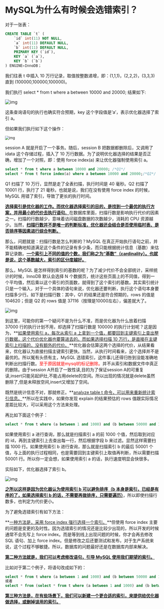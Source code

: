 # MySQL为什么有时候会选错索引？

对于一张表：

```sql
CREATE TABLE `t` (
    `id` int(11) NOT NULL,
    `a` int(11) DEFAULT NULL,
    `b` int(11) DEFAULT NULL,
    PRIMARY KEY (`id`),
    KEY `a` (`a`),
    KEY `b` (`b`)
) ENGINE=InnoDB；
```

我们往表 t 中插入 10 万行记录，取值按整数递增，即：(1,1,1)，(2,2,2)，(3,3,3) 直到 (100000,100000,100000)。

我们执行 select * from t where a between 10000 and 20000; 结果如下:

![img](E:\学习笔记\mysql\杂技\images\2cfce769551c6eac9bfbee0563d48fe3.png)

这条查询语句的执行也确实符合预期，key 这个字段值是’a’，表示优化器选择了索引 a。



但如果我们执行如下这个操作：

<img src="E:\学习笔记\mysql\杂技\images\1e5ba1c2934d3b2c0d96b210a27e1a1e.png" alt="img" style="zoom:80%;" />

session A 就是开启了一个事务。随后，session B 把数据都删除后，又调用了 idata 这个存储过程，插入了 10 万行数据。为了说明优化器选择的结果是否正确，增加了一个对照，即：使用 force index(a) 来让优化器强制使用索引 a。

```sql
select * from t where a between 10000 and 20000; /*Q1*/
select * from t force index(a) where a between 10000 and 20000;/*Q2*/
```

Q1 扫描了 10 万行，显然是走了全表扫描，执行时间是 40 毫秒。Q2 扫描了 10001 行，执行了 21 毫秒。也就是说，我们在没有使用 force index 的时候，MySQL 用错了索引，导致了更长的执行时间。



<u>**选择索引是优化器的工作。而优化器选择索引的目的，是找到一个最优的执行方案，并用最小的代价去执行语句**。</u>在数据库里面，扫描行数是影响执行代价的因素之一。扫描的行数越少，意味着访问磁盘数据的次数越少，消耗的 CPU 资源越少。当然，**<u>扫描行数并不是唯一的判断标准，优化器还会结合是否使用临时表、是否排序等因素进行综合判断。</u>**



那么，问题就是：扫描行数是怎么判断的？MySQL 在真正开始执行语句之前，并不能精确地知道满足这个条件的记录有多少条，而只能根据统计信息（基数）来估算记录数。**<u>一个索引上不同的值的个数，我们称之为“基数”（cardinality）。也就是说，这个基数越大，索引的区分度越好。</u>**



那么，MySQL 是怎样得到索引的基数的呢？为了减少代价不会全部统计，采样统计的时候，InnoDB 默认会选择 N 个数据页，统计这些页面上的不同值，得到一个平均值，然后乘以这个索引的页面数，就得到了这个索引的基数。其实索引统计只是一个输入，对于一个具体的语句来说，优化器还要判断，执行这个语句本身要扫描多少行。如下是扫描行数：其中，Q1 的结果还是符合预期的，rows 的值是 104620；但是 Q2 的 rows 值是 37116（按理是10000左右），偏差就大了。

![img](E:\学习笔记\mysql\杂技\images\e2bc5f120858391d4accff05573e1289.png)

到这里，可能你的第一个疑问不是为什么不准，而是优化器为什么放着扫描 37000 行的执行计划不用，却选择了扫描行数是 100000 的执行计划呢？这是因为，**<u>如果使用索引 a，每次从索引 a 上拿到一个值，都要回到主键索引上查出整行数据，这个代价优化器也要算进去的。而如果选择扫描 10 万行，是直接在主键索引上扫描的，没有额外的代价。</u>**优化器会估算这两个选择的代价，从结果看来，优化器认为直接扫描主键索引更快。当然，从执行时间看来，这个选择并不是最优的。所以冤有头债有主，MySQL 选错索引，这件事儿还得归咎到没能准确地判断出扫描行数。<font color=red>至于原因就是mysql的标记删除。</font>并不从索引和数据文件中真正的删除。由于session A开启了一致性读,目的为了保证session A的可重复读,insert只能另起炉灶,不能占用delete的空间。所以出现的情况就是delete虽然删除了,但是未释放空间,insert又增加了空间。

既然是统计信息不对，那就修正。**<u>analyze table t 命令，可以用来重新统计索引信息。</u>**所以在实践中，如果你发现 explain 的结果预估的 rows 值跟实际情况差距比较大，可以采用这个方法来处理。



再比如下面这个例子：

```sql
select * from t where (a between 1 and 1000) and (b between 50000 and 100000) order by b limit 1;
```

如果使用索引 a 进行查询，那么就是扫描索引 a 的前 1000 个值，然后取到对应的 id，再到主键索引上去查出每一行，然后根据字段 b 来过滤。显然这样需要扫描 1000 行。如果使用索引 b 进行查询，那么就是扫描索引 b 的最后 50001 个值，与上面的执行过程相同，也是需要回到主键索引上取值再判断，所以需要扫描 50001 行。所以你一定会想，如果使用索引 a 的话，执行速度明显会快很多。

实际如下，优化器选择了索引 b。

![img](E:\学习笔记\mysql\杂技\images\483bcb1ef3bb902844e80d9cbdd73ab8.png)

**<u>之所以这样是因为优化器认为使用索引 b 可以避免排序（b 本身是索引，已经是有序的了，如果选择索引 b 的话，不需要再做排序，只需要遍历）</u>**，所以即使扫描行数多，也判定为代价更小。



为了避免选错索引有如下方法：

**<u>一种方法是，采用 force index 强行选择一个索引。</u>**但使用 force index 主要的问题是变更的及时性。因为选错索引的情况还是比较少出现的，所以开发的时候通常不会先写上 force index。而是等到线上出现问题的时候，你才会再去修改 SQL 语句、加上 force index。但是修改之后还要测试和发布，对于生产系统来说，这个过程不够敏捷。所以，数据库的问题最好还是在数据库内部来解决。

**<u>第二种方法就是，我们可以考虑修改语句，引导 MySQL 使用我们期望的索引。</u>**

比如对于第二个例子，将语句改成如下的：

```sql
select * from t where (a between 1 and 1000) and (b between 50000 and 100000) order by b,a limit 1;
或者
select * from (select * from t where (a between 1 and 1000) and (b between 50000 and 100000) order by b limit 100)alias limit 1;
```

**<u>第三种方法是，在有些场景下，我们可以新建一个更合适的索引，来提供给优化器做选择，或删掉误用的索引。</u>**